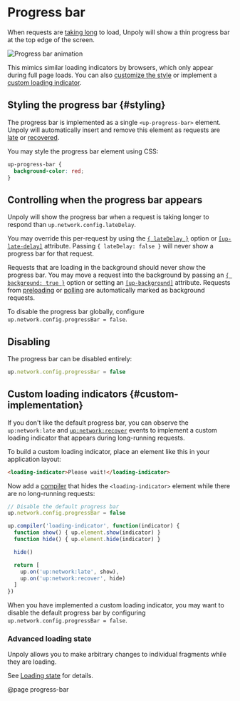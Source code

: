 Progress bar
============

When requests are [taking long](/up:network:late) to load, Unpoly will show a thin progress bar at the top edge of the screen.

![Progress bar animation](images/progress-bar.gif)

This mimics similar loading indicators by browsers, which only appear during full page loads.
You can also [customize the style](#styling) or implement a [custom loading indicator](#custom-implementation).


## Styling the progress bar {#styling}

The progress bar is implemented as a single `<up-progress-bar>` element.
Unpoly will automatically insert and remove this element as requests
are [late](/up:network:late) or [recovered](up:network:recover).

You may style the progress bar element using CSS:

```css
up-progress-bar {
  background-color: red;
}
```


## Controlling when the progress bar appears

Unpoly will show the progress bar when a request is taking longer to respond
than `up.network.config.lateDelay`.

You may override this per-request by using the [`{ lateDelay }`](/up.render#options.lateDelay)
option or [`[up-late-delay]`](/up-follow#up-late-delay) attribute. Passing `{ lateDelay: false }` will
never show a progress bar for that request.

Requests that are loading in the background should never show the progress bar. 
You may move a request into the background by passing an [`{ background: true }`](/up.render#options.background) option
or setting an [`[up-background]`](/up-follow#up-background) attribute.  Requests from [preloading](/preloading) or [polling](/up-poll) are automatically
marked as background requests.

To disable the progress bar globally, configure `up.network.config.progressBar = false`.

## Disabling

The progress bar can be disabled entirely:

```js
up.network.config.progressBar = false
```



Custom loading indicators {#custom-implementation}
-------------------------

If you don't like the default progress bar, you can observe the `up:network:late`
and [`up:network:recover`](/up:network:recover) events to implement a custom
loading indicator that appears during long-running requests.

To build a custom loading indicator, place an element like this in your application layout:

```html
<loading-indicator>Please wait!</loading-indicator>
```

Now add a [compiler](/up.compiler) that hides the `<loading-indicator>` element
while there are no long-running requests:

```js
// Disable the default progress bar
up.network.config.progressBar = false

up.compiler('loading-indicator', function(indicator) {
  function show() { up.element.show(indicator) }
  function hide() { up.element.hide(indicator) }

  hide()

  return [
    up.on('up:network:late', show),
    up.on('up:network:recover', hide)
  ]
})
```

When you have implemented a custom loading indicator, you may want to disable the default progress bar
by configuring `up.network.config.progressBar = false`.



### Advanced loading state

Unpoly allows you to make arbitrary changes to individual fragments while they are loading.

See [Loading state](/loading-state) for details.



@page progress-bar
